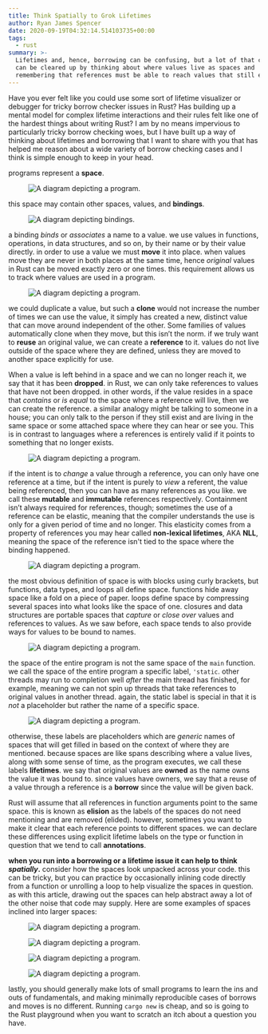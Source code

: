 ```yaml
---
title: Think Spatially to Grok Lifetimes
author: Ryan James Spencer
date: 2020-09-19T04:32:14.514103735+00:00
tags:
  - rust
summary: >-
  Lifetimes and, hence, borrowing can be confusing, but a lot of that confusion
  can be cleared up by thinking about where values live as spaces and
  remembering that references must be able to reach values that still exist.
---
```


Have you ever felt like you could use some sort of lifetime visualizer or
debugger for tricky borrow checker issues in Rust? Has building up a mental model
for complex lifetime interactions and their rules felt like one of the hardest
things about writing Rust? I am by no means impervious to particularly tricky
borrow checking woes, but I have built up a way of thinking about lifetimes and
borrowing that I want to share with you that has helped me reason about a wide
variety of borrow checking cases and I think is simple enough to keep in your
head.

programs represent a **space**.

<figure>
  <img
    src="/assets/images/think-spatially-to-grok-lifetimes-01.jpg"
    alt="A diagram depicting a program."
    title="A diagram depicting a program.">
  </img>
</figure>

this space may contain other spaces, values, and **bindings**.

<figure>
  <img
    src="/assets/images/think-spatially-to-grok-lifetimes-02.jpg"
    alt="A diagram depicting bindings."
    title="A diagram depicting bindings.">
  </img>
</figure>

a binding *binds* or *associates* a name to a value. we use values in functions, operations, in data structures, and so on, by their name or by their value directly. in order to use a value we must **move** it into place. when values move they are never in both places at the same time, hence *original* values in Rust can be moved exactly zero or one times. this requirement allows us to track where values are used in a program.

<figure>
  <img
    src="/assets/images/think-spatially-to-grok-lifetimes-03.jpg"
    alt="A diagram depicting a program."
    title="A diagram depicting a program.">
  </img>
</figure>

we could duplicate a value, but such a **clone** would not increase the number of times we can use the value, it simply has created a new, distinct value that can move around independent of the other. Some families of values automatically clone when they move, but this isn’t the norm. if we truly want to **reuse** an original value, we can create a **reference** to it. values do not live outside of the space where they are defined, unless they are moved to another space explicitly for use.

When a value is left behind in a space and we can no longer reach it, we say that it has been **dropped**.   in Rust, we can only take references to values that have not been dropped. in other words, if the value resides in a space that *contains* or *is equal* to the space where a reference will live, then we can create the reference. a similar analogy might be talking to someone in a house; you can only talk to the person if they still exist and are living in the same space or some attached space where they can hear or see you. This is in contrast to languages where a references is entirely valid if it points to something that no longer exists.

<figure>
  <img
    src="/assets/images/think-spatially-to-grok-lifetimes-04.jpg"
    alt="A diagram depicting a program."
    title="A diagram depicting a program.">
  </img>
</figure>

if the intent is to *change* a value through a reference, you can only have one reference at a time, but if the intent is purely to *view* a referent, the value being referenced, then you can have as many references as you like. we call these **mutable** and **immutable** references respectively. Containment isn’t always required for references, though; sometimes the use of a reference can be elastic, meaning that the compiler understands the use is only for a given period of time and no longer. This elasticity comes from a property of references you may hear called **non-lexical lifetimes**, AKA **NLL**, meaning the space of the reference isn't tied to the space where the binding happened.

<figure>
  <img
    src="/assets/images/think-spatially-to-grok-lifetimes-11.jpg"
    alt="A diagram depicting a program."
    title="A diagram depicting a program.">
  </img>
</figure>

the most obvious definition of space is with blocks using curly brackets, but functions, data types, and loops all define space. functions hide away space like a fold on a piece of paper. loops define space by compressing several spaces into what looks like the space of one. closures and data structures are portable spaces that *capture* or *close over* values and references to values. As we saw before, each space tends to also provide ways for values to be bound to names.

<figure>
  <img
    src="/assets/images/think-spatially-to-grok-lifetimes-05.jpg"
    alt="A diagram depicting a program."
    title="A diagram depicting a program.">
  </img>
</figure>

the space of the entire program is not the same space of the `main` function. we call the space of the entire program a specific label, `'static`. other threads may run to completion well *after* the main thread has finished, for example, meaning we can not spin up threads that take references to original values in another thread. again, the static label is special in that it is *not* a placeholder but rather the name of a specific space.

<figure>
  <img
    src="/assets/images/think-spatially-to-grok-lifetimes-06.jpg"
    alt="A diagram depicting a program."
    title="A diagram depicting a program.">
  </img>
</figure>

otherwise, these labels are placeholders which are *generic* names of spaces that will get filled in based on the context of where they are mentioned. because spaces are like spans describing where a value lives, along with some sense of time, as the program executes, we call these labels **lifetimes**. we say that original values are **owned** as the name owns the value it was bound to. since values have owners, we say that a reuse of a value through a reference is a **borrow** since the value will be given back.

Rust will assume that all references in function arguments point to the same space. this is known as **elision** as the labels of the spaces do not need mentioning and are removed (elided). however, sometimes you want to make it clear that each reference points to different spaces. we can declare these differences using explicit lifetime labels on the type or function in question that we tend to call **annotations**.

**when you run into a borrowing or a lifetime issue it can help to think *spatially*.** consider how the spaces look unpacked across your code. this can be tricky, but you can practice by occasionally inlining code directly from a function or unrolling a loop to help visualize the spaces in question. as with this article, drawing out the spaces can help abstract away a lot of the other noise that code may supply.  Here are some examples of spaces inclined into larger spaces:

<figure>
  <img
    src="/assets/images/think-spatially-to-grok-lifetimes-07.jpg"
    alt="A diagram depicting a program."
    title="A diagram depicting a program.">
  </img>
</figure>
<figure>
  <img
    src="/assets/images/think-spatially-to-grok-lifetimes-08.jpg"
    alt="A diagram depicting a program."
    title="A diagram depicting a program.">
  </img>
</figure>
<figure>
  <img
    src="/assets/images/think-spatially-to-grok-lifetimes-09.jpg"
    alt="A diagram depicting a program."
    title="A diagram depicting a program.">
  </img>
</figure>
<figure>
  <img
    src="/assets/images/think-spatially-to-grok-lifetimes-10.jpg"
    alt="A diagram depicting a program."
    title="A diagram depicting a program.">
  </img>
</figure>

lastly, you should generally make lots of small programs to learn the ins and outs of fundamentals, and making minimally reproducible cases of borrows and moves is no different. Running `cargo new` is cheap, and so is going to the Rust playground when you want to scratch an itch about a question you have.

